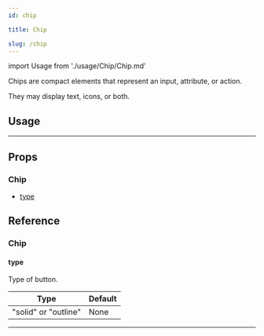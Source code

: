 ```yaml
---
id: chip

title: Chip

slug: /chip
---
```


import Usage from './usage/Chip/Chip.md'

Chips are compact elements that represent an input, attribute, or action.

They may display text, icons, or both.

## Usage

<Usage />

---

## Props

### Chip

- [type](#type)

## Reference

### Chip

#### type

Type of button.

| Type                 | Default |
| -------------------- | ------- |
| "solid" or "outline" | None    |

---
